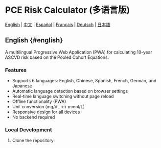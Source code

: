 # PCE Risk Calculator (多语言版)

[English](#english) | [中文](#chinese) | [Español](#spanish) | [Français](#french) | [Deutsch](#german) | [日本語](#japanese)

## English {#english}

A multilingual Progressive Web Application (PWA) for calculating 10-year ASCVD risk based on the Pooled Cohort Equations.

### Features
- Supports 6 languages: English, Chinese, Spanish, French, German, and Japanese
- Automatic language detection based on browser settings
- Real-time language switching without page reload
- Offline functionality (PWA)
- Unit conversion (mg/dL ↔ mmol/L)
- Responsive design for all devices
- No backend required

### Local Development
1. Clone the repository: